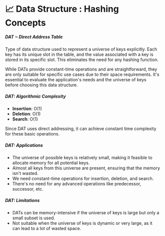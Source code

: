 # :chart_with_upwards_trend: Data Structure : Hashing Concepts

##### DAT ~ Direct Address Table

Type of data structure used to represent a universe of keys explicitly. Each key has its unique slot in the table, and the value associated with a key is stored in its specific slot. This eliminates the need for any hashing function.

While DATs provide constant-time operations and are straightforward, they are only suitable for specific use cases due to their space requirements. It's essential to evaluate the application's needs and the universe of keys before choosing this data structure.

##### DAT: Algorithmic Complexity

- **Insertion**: O(1)
- **Deletion**: O(1)
- **Search**: O(1)

Since DAT uses direct addressing, it can achieve constant time complexity for these basic operations.

##### DAT: Applications

- The universe of possible keys is relatively small, making it feasible to allocate memory for all potential keys.
- Almost all keys from this universe are present, ensuring that the memory isn't wasted.
- We need constant-time operations for insertion, deletion, and search.
- There's no need for any advanced operations like predecessor, successor, etc.

##### DAT: Limitations

- DATs can be memory-intensive if the universe of keys is large but only a small subset is used.
- Not suitable when the universe of keys is dynamic or very large, as it can lead to a lot of wasted space.
